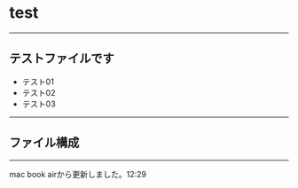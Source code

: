 # test


---

## テストファイルです

* テスト01
* テスト02
* テスト03

---


## ファイル構成

---
mac book airから更新しました。12:29
